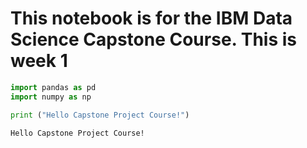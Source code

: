 
# This notebook is for the IBM Data Science Capstone Course. This is week 1


```python
import pandas as pd
import numpy as np
```


```python
print ("Hello Capstone Project Course!")
```

    Hello Capstone Project Course!

